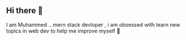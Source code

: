 ## Hi there 👋

I am Muhammed .. mern stack devloper ,
i am obsessed with learn new topics in web dev to help me improve myself 💫



